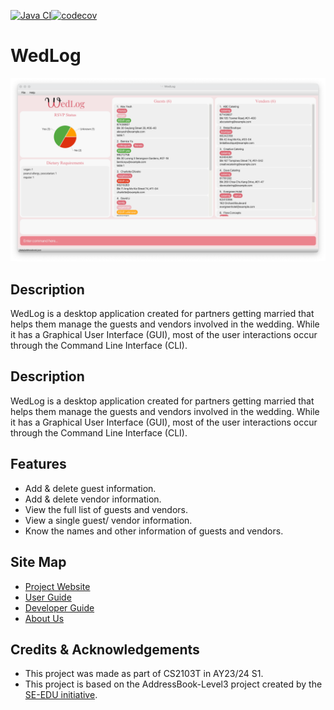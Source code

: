 [![Java CI](https://github.com/AY2324S1-CS2103T-F11-2/tp/actions/workflows/gradle.yml/badge.svg?branch=master)](https://github.com/AY2324S1-CS2103T-F11-2/tp/actions/workflows/gradle.yml)[![codecov](https://codecov.io/gh/AY2324S1-CS2103T-F11-2/tp/graph/badge.svg?token=6VNUBS5EZI)](https://codecov.io/gh/AY2324S1-CS2103T-F11-2/tp)

# WedLog

![Ui](docs/images/Ui.png)

## Description
WedLog is a desktop application created for partners getting married that helps them manage the guests and vendors involved in the wedding. 
While it has a Graphical User Interface (GUI), most of the user interactions occur through the Command Line Interface (CLI).

## Description
WedLog is a desktop application created for partners getting married that helps them manage the guests and vendors involved in the wedding. While it has a Graphical User Interface (GUI), most of the user interactions occur through the Command Line Interface (CLI).
## Features
- Add & delete guest information.
- Add & delete vendor information.
- View the full list of guests and vendors.
- View a single guest/ vendor information.
- Know the names and other information of guests and vendors.

## Site Map
- [Project Website](https://ay2324s1-cs2103t-f11-2.github.io/tp)
- [User Guide](https://ay2324s1-cs2103t-f11-2.github.io/tp/UserGuide.html)
- [Developer Guide](https://ay2324s1-cs2103t-f11-2.github.io/tp/DeveloperGuide.html)
- [About Us](https://ay2324s1-cs2103t-f11-2.github.io/tp/AboutUs.html)

## Credits & Acknowledgements
- This project was made as part of CS2103T in AY23/24 S1.
- This project is based on the AddressBook-Level3 project created by the [SE-EDU initiative](https://se-education.org).
